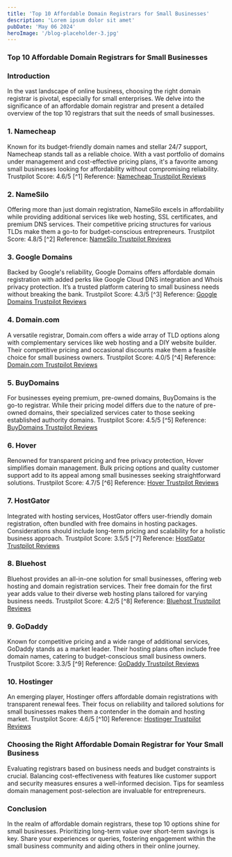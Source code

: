 ```yaml
---
title: 'Top 10 Affordable Domain Registrars for Small Businesses'
description: 'Lorem ipsum dolor sit amet'
pubDate: 'May 06 2024'
heroImage: '/blog-placeholder-3.jpg'
---
```


### Top 10 Affordable Domain Registrars for Small Businesses

### Introduction
In the vast landscape of online business, choosing the right domain registrar is pivotal, especially for small enterprises. We delve into the significance of an affordable domain registrar and present a detailed overview of the top 10 registrars that suit the needs of small businesses.

### 1. Namecheap
Known for its budget-friendly domain names and stellar 24/7 support, Namecheap stands tall as a reliable choice. With a vast portfolio of domains under management and cost-effective pricing plans, it's a favorite among small businesses looking for affordability without compromising reliability. Trustpilot Score: 4.6/5 [^1] Reference: [Namecheap Trustpilot Reviews][1]

### 2. NameSilo
Offering more than just domain registration, NameSilo excels in affordability while providing additional services like web hosting, SSL certificates, and premium DNS services. Their competitive pricing structures for various TLDs make them a go-to for budget-conscious entrepreneurs. Trustpilot Score: 4.8/5 [^2] Reference: [NameSilo Trustpilot Reviews][2]

### 3. Google Domains
Backed by Google's reliability, Google Domains offers affordable domain registration with added perks like Google Cloud DNS integration and Whois privacy protection. It’s a trusted platform catering to small business needs without breaking the bank. Trustpilot Score: 4.3/5 [^3] Reference: [Google Domains Trustpilot Reviews][3]

### 4. Domain.com
A versatile registrar, Domain.com offers a wide array of TLD options along with complementary services like web hosting and a DIY website builder. Their competitive pricing and occasional discounts make them a feasible choice for small business owners. Trustpilot Score: 4.0/5 [^4] Reference: [Domain.com Trustpilot Reviews][4]

### 5. BuyDomains
For businesses eyeing premium, pre-owned domains, BuyDomains is the go-to registrar. While their pricing model differs due to the nature of pre-owned domains, their specialized services cater to those seeking established authority domains. Trustpilot Score: 4.5/5 [^5] Reference: [BuyDomains Trustpilot Reviews][5]

### 6. Hover
Renowned for transparent pricing and free privacy protection, Hover simplifies domain management. Bulk pricing options and quality customer support add to its appeal among small businesses seeking straightforward solutions. Trustpilot Score: 4.7/5 [^6] Reference: [Hover Trustpilot Reviews][6]

### 7. HostGator
Integrated with hosting services, HostGator offers user-friendly domain registration, often bundled with free domains in hosting packages. Considerations should include long-term pricing and scalability for a holistic business approach. Trustpilot Score: 3.5/5 [^7] Reference: [HostGator Trustpilot Reviews][7]

### 8. Bluehost
Bluehost provides an all-in-one solution for small businesses, offering web hosting and domain registration services. Their free domain for the first year adds value to their diverse web hosting plans tailored for varying business 
needs. Trustpilot Score: 4.2/5 [^8] Reference: [Bluehost Trustpilot Reviews][8]

### 9. GoDaddy
Known for competitive pricing and a wide range of additional services, GoDaddy stands as a market leader. Their hosting plans often include free domain names, catering to budget-conscious small business owners. Trustpilot Score: 3.3/5 [^9] Reference: [GoDaddy Trustpilot Reviews][9]

### 10. Hostinger
An emerging player, Hostinger offers affordable domain registrations with transparent renewal fees. Their focus on reliability and tailored solutions for small businesses makes them a contender in the domain and hosting market. Trustpilot Score: 4.6/5 [^10] Reference: [Hostinger Trustpilot Reviews][10]

### Choosing the Right Affordable Domain Registrar for Your Small Business
Evaluating registrars based on business needs and budget constraints is crucial. Balancing cost-effectiveness with features like customer support and security measures ensures a well-informed decision. Tips for seamless domain management post-selection are invaluable for entrepreneurs.

### Conclusion
In the realm of affordable domain registrars, these top 10 options shine for small businesses. Prioritizing long-term value over short-term savings is key. Share your experiences or queries, fostering engagement within the small business community and aiding others in their online journey.

[1]:	https://www.trustpilot.com/review/namecheap.com
[2]:	https://www.trustpilot.com/review/www.namesilo.com
[3]:	https://www.trustpilot.com/review/domains.google
[4]:	https://www.trustpilot.com/review/www.domain.com
[5]:	https://www.trustpilot.com/review/buydomains.com
[6]:	https://www.trustpilot.com/review/hover.com
[7]:	https://www.trustpilot.com/review/www.hostgator.com
[8]:	https://www.trustpilot.com/review/bluehost.com
[9]:	https://www.trustpilot.com/review/godaddy.com
[10]:	https://www.trustpilot.com/review/www.hostinger.com